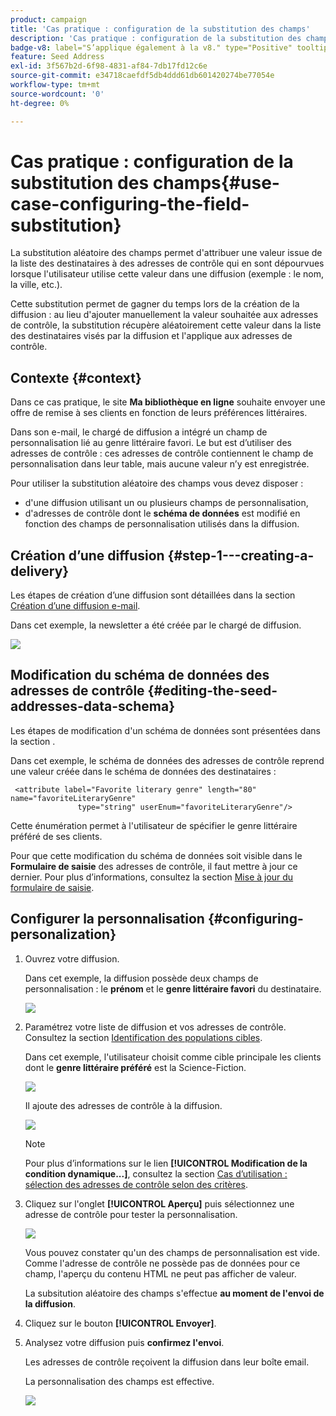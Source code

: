 ```yaml
---
product: campaign
title: 'Cas pratique : configuration de la substitution des champs'
description: 'Cas pratique : configuration de la substitution des champs'
badge-v8: label="S’applique également à la v8." type="Positive" tooltip="S’applique également à Campaign v8."
feature: Seed Address
exl-id: 3f567b2d-6f98-4831-af84-7db17fd12c6e
source-git-commit: e34718caefdf5db4ddd61db601420274be77054e
workflow-type: tm+mt
source-wordcount: '0'
ht-degree: 0%

---
```


# Cas pratique : configuration de la substitution des champs{#use-case-configuring-the-field-substitution}



La substitution aléatoire des champs permet d&#39;attribuer une valeur issue de la liste des destinataires à des adresses de contrôle qui en sont dépourvues lorsque l&#39;utilisateur utilise cette valeur dans une diffusion (exemple : le nom, la ville, etc.).

Cette substitution permet de gagner du temps lors de la création de la diffusion : au lieu d&#39;ajouter manuellement la valeur souhaitée aux adresses de contrôle, la substitution récupère aléatoirement cette valeur dans la liste des destinataires visés par la diffusion et l&#39;applique aux adresses de contrôle.

## Contexte {#context}

Dans ce cas pratique, le site **Ma bibliothèque en ligne** souhaite envoyer une offre de remise à ses clients en fonction de leurs préférences littéraires.

Dans son e-mail, le chargé de diffusion a intégré un champ de personnalisation lié au genre littéraire favori. Le but est d’utiliser des adresses de contrôle : ces adresses de contrôle contiennent le champ de personnalisation dans leur table, mais aucune valeur n’y est enregistrée.

Pour utiliser la substitution aléatoire des champs vous devez disposer :

* d&#39;une diffusion utilisant un ou plusieurs champs de personnalisation,
* d&#39;adresses de contrôle dont le **schéma de données** est modifié en fonction des champs de personnalisation utilisés dans la diffusion.

## Création dʼune diffusion {#step-1---creating-a-delivery}

Les étapes de création dʼune diffusion sont détaillées dans la section [Création dʼune diffusion e-mail](creating-an-email-delivery.md).

Dans cet exemple, la newsletter a été créée par le chargé de diffusion.

![](assets/dlv_seeds_usecase_24.png)

## Modification du schéma de données des adresses de contrôle {#editing-the-seed-addresses-data-schema}

Les étapes de modification d&#39;un schéma de données sont présentées dans la section .

Dans cet exemple, le schéma de données des adresses de contrôle reprend une valeur créée dans le schéma de données des destinataires :

```
 <attribute label="Favorite literary genre" length="80" name="favoriteLiteraryGenre"
               type="string" userEnum="favoriteLiteraryGenre"/>
```

Cette énumération permet à l&#39;utilisateur de spécifier le genre littéraire préféré de ses clients.

Pour que cette modification du schéma de données soit visible dans le **Formulaire de saisie** des adresses de contrôle, il faut mettre à jour ce dernier. Pour plus dʼinformations, consultez la section [Mise à jour du formulaire de saisie](use-case-selecting-seed-addresses-on-criteria.md#updating-the-input-form).

## Configurer la personnalisation {#configuring-personalization}

1. Ouvrez votre diffusion.

   Dans cet exemple, la diffusion possède deux champs de personnalisation : le **prénom** et le **genre littéraire favori** du destinataire.

   ![](assets/dlv_seeds_usecase_25.png)

1. Paramétrez votre liste de diffusion et vos adresses de contrôle. Consultez la section [Identification des populations cibles](steps-defining-the-target-population.md).

   Dans cet exemple, l&#39;utilisateur choisit comme cible principale les clients dont le **genre littéraire préféré** est la Science-Fiction.

   ![](assets/dlv_seeds_usecase_26.png)

   Il ajoute des adresses de contrôle à la diffusion.

   ![](assets/dlv_seeds_usecase_27.png)

   >[!NOTE]
   >
   >Pour plus d’informations sur le lien **[!UICONTROL Modification de la condition dynamique...]**, consultez la section [Cas dʼutilisation : sélection des adresses de contrôle selon des critères](use-case-selecting-seed-addresses-on-criteria.md).

1. Cliquez sur l&#39;onglet **[!UICONTROL Aperçu]** puis sélectionnez une adresse de contrôle pour tester la personnalisation.

   ![](assets/dlv_seeds_usecase_28.png)

   Vous pouvez constater qu&#39;un des champs de personnalisation est vide. Comme l&#39;adresse de contrôle ne possède pas de données pour ce champ, l&#39;aperçu du contenu HTML ne peut pas afficher de valeur.

   La subsitution aléatoire des champs s&#39;effectue **au moment de l&#39;envoi de la diffusion**.

1. Cliquez sur le bouton **[!UICONTROL Envoyer]**.
1. Analysez votre diffusion puis **confirmez l&#39;envoi**.

   Les adresses de contrôle reçoivent la diffusion dans leur boîte email.

   La personnalisation des champs est effective.

   ![](assets/dlv_seeds_usecase_08.png)

